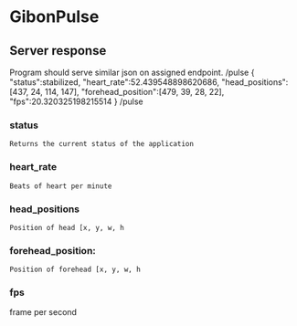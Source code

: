 # GibonPulse

## Server response
Program should serve similar json on assigned endpoint.
/pulse
{  
   "status":stabilized,
   "heart_rate":52.439548898620686,
   "head_positions":[437, 24, 114, 147],
   "forehead_position":[479, 39, 28, 22],
   "fps":20.320325198215514
}
/pulse
### status
	Returns the current status of the application 
### heart_rate
	Beats of heart per minute
### head_positions
	Position of head [x, y, w, h 
### forehead_position:
	Position of forehead [x, y, w, h 
### fps 
  frame per second
